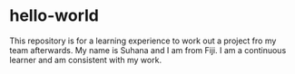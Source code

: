 # hello-world
This repository is for a learning experience to work out a project fro my team afterwards.
My name is Suhana and I am from Fiji. I am a continuous learner and am consistent with my work. 
